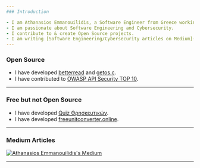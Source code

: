 ```yaml
---
### Introduction

- I am Athanasios Emmanouilidis, a Software Engineer from Greece working for [Intelligen INC](https://www.intelligen.com).
- I am passionate about Software Engineering and Cybersecurity.
- I contribute to & create Open Source projects. 
- I am writing [Software Engineering/Cybersecurity articles on Medium](https://medium.com/@emmandev). I am a writer on [Level Up Coding publication](https://levelup.gitconnected.com/).
---
```


### Open Source

- I have developed [betterread](https://github.com/athanasiosem/betterread) and [getos.c](https://github.com/athanasiosem/getos.c).
- I have contributed to [OWASP API Security TOP 10](https://owasp.org/API-Security/editions/2019/el-gr/0x00-header/).

---

### Free but not Open Source
- I have developed [Quiz Θρησκευτικών](https://play.google.com/store/apps/details?id=io.github.athanasiosem.religiousKnowledgeQuiz&hl=el&gl=US&pli=1).
- I have developed [freeunitconverter.online](https://freeunitconverter.online/#!/).

---

### Medium Articles

[![Athanasios Emmanouilidis's Medium](https://github-readme-medium.vercel.app/?username=emmandev&limit=2&bg=red&text=green)](https://medium.com/@emmandev)

---
